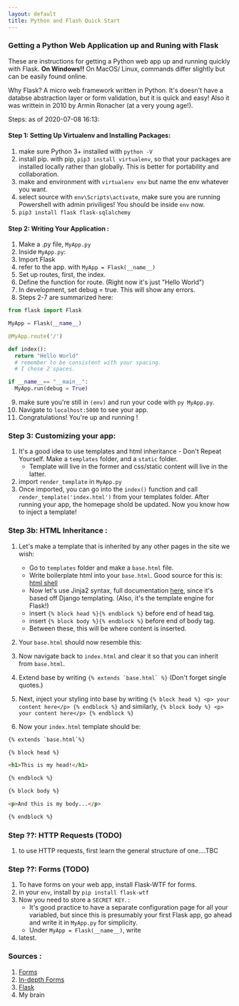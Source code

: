 ```yaml
---
layout: default
title: Python and Flash Quick Start
---
```

### Getting a Python Web Application up and Runing with Flask

These are instructions for getting a Python web app up and running quickly with Flask. **On Windows!!** On MacOS/ Linux, commands differ slightly but can be easily found online. 

Why Flask? A micro web framework written in Python. It's doesn't have a databse abstraction layer or form validation, but it is quick and easy!
Also it was writtein in 2010 by Armin Ronacher (at a very young age!).

Steps: as of 2020-07-08 16:13:

#### **Step 1: Setting Up Virtualenv and Installing Packages:**
1. make sure Python 3+ installed with ``python -V`` 
2. install pip. with pip, ``pip3 install virtualenv``, so that your packages are installed locally rather than globally. This is better for portability and collaboration.
3. make and environment with ``virtualenv env`` but name the env whatever you want.
4. select source with ``env\Scripts\activate``, make sure you are running Powershell with admin priviliges! You should be inside ``env`` now. 
5. ``pip3 install flask flask-sqlalchemy``

#### **Step 2: Writing Your Application :** 
1. Make a .py file, ``MyApp.py``
2. Inside ``MyApp.py``: 
3. Import Flask
4. refer to the app. with ``MyApp = Flask(__name__)``
5. Set up routes, first, the index. 
6. Define the function for route. (Right now it's just "Hello World")
7. In development, set debug = true. This will show any errors. 
8. Steps 2-7 are summarized here:

``` python
from flask import Flask

MyApp = Flask(__name__)

@MyApp.route('/')

def index():
  return "Hello World" 
  # remember to be consistent with your spacing. 
  # I chose 2 spaces. 

if __name__== "__main__":
  MyApp.run(debug = True)

```

9. make sure you're still in ``(env)`` and run your code with ``py MyApp.py``. 
10. Navigate to ``localhost:5000`` to see your app. 
11. Congratulations! You're up and running !

### **Step 3: Customizing your app:**

1. It's a good idea to use templates and html inheritance - Don't Repeat Yourself. Make a ``templates`` folder, and a ``static`` folder. 
    * Template will live in the former and css/static content will live in the latter. 
2. import ``render_template`` in ``MyApp.py``
3. Once imported, you can go into the ``index()`` function and call ``render_template('index.html')`` from your templates folder. After running your app, the homepage shold be updated. Now you know how to inject a template!

### **Step 3b: HTML Inheritance :**
1. Let's make a template that is inherited by any other pages in the site we wish:
    * Go to ``templates`` folder and make a ``base.html`` file. 
    * Write boilerplate html into your ``base.html``. Good source for this is: [html shell](http://htmlshell.com/)
    * Now let's use Jinja2 syntax, full documentation [here](https://jinja.palletsprojects.com/en/2.11.x/), since it's based off Django templating. (Also, it's the template engine for Flask!)
    * insert ``{% block head %}{% endblock %}`` before end of head tag.
    * insert ``{% block body %}{% endblock %}`` before end of body tag.
    * Between these, this will be where content is inserted. 
2. Your ``base.html`` should now resemble this:



3. Now navigate back to ``index.html`` and clear it so that you can inherit from ``base.html``. 
4.  Extend base by writing ``{% extends `base.html` %}`` (Don't forget single quotes.)
5.  Next, inject your styling into base by writing ``{% block head %} <p> your content here</p> {% endblock %}`` and similarly, ``{% block body %} <p> your content here</p> {% endblock %}``
6.  Now your ``index.html`` template should be: 

``` html
{% extends `base.html`%}

{% block head %}

<h1>This is my head!</h1>

{% endblock %}

{% block body %}

<p>And this is my body...</p>

{% endblock %}
```

### **Step ??: HTTP Requests** (TODO)
1. to use HTTP requests, first learn the general structure of one....TBC

### **Step ??: Forms (TODO)**
1. To have forms on your web app, install Flask-WTF for forms. 
2. in your ``env``, install by ``pip install flask-wtf``
3. Now you need to store a `SECRET KEY`. :
    * It's good practice to have a separate configuration page for all your variabled, but since this is presumably your first Flask app, go ahead and write it in ``MyApp.py`` for simplicity. 
    * Under ``MyApp = Flask(__name__)``, write 
4. latest. 


### Sources : 
1. [Forms](https://www.youtube.com/watch?v=-O9NMdvWmE8)
2. [In-depth Forms](https://blog.miguelgrinberg.com/post/the-flask-mega-tutorial-part-iii-web-forms)
2. [Flask](https://www.youtube.com/watch?v=Z1RJmh_OqeA)
3. My brain
